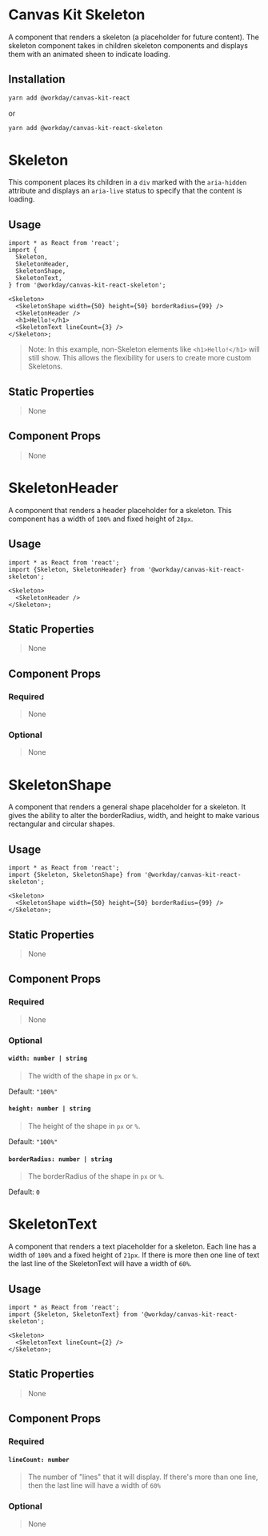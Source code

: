 # Canvas Kit Skeleton

A component that renders a skeleton (a placeholder for future content). The skeleton component takes
in children skeleton components and displays them with an animated sheen to indicate loading.

## Installation

```sh
yarn add @workday/canvas-kit-react
```

or

```sh
yarn add @workday/canvas-kit-react-skeleton
```

# Skeleton

This component places its children in a `div` marked with the `aria-hidden` attribute and displays
an `aria-live` status to specify that the content is loading.

## Usage

```tsx
import * as React from 'react';
import {
  Skeleton,
  SkeletonHeader,
  SkeletonShape,
  SkeletonText,
} from '@workday/canvas-kit-react-skeleton';

<Skeleton>
  <SkeletonShape width={50} height={50} borderRadius={99} />
  <SkeletonHeader />
  <h1>Hello!</h1>
  <SkeletonText lineCount={3} />
</Skeleton>;
```

> Note: In this example, non-Skeleton elements like `<h1>Hello!</h1>` will still show. This allows
> the flexibility for users to create more custom Skeletons.

## Static Properties

> None

## Component Props

> None

# SkeletonHeader

A component that renders a header placeholder for a skeleton. This component has a width of `100%`
and fixed height of `28px`.

## Usage

```tsx
import * as React from 'react';
import {Skeleton, SkeletonHeader} from '@workday/canvas-kit-react-skeleton';

<Skeleton>
  <SkeletonHeader />
</Skeleton>;
```

## Static Properties

> None

## Component Props

### Required

> None

### Optional

> None

# SkeletonShape

A component that renders a general shape placeholder for a skeleton. It gives the ability to alter
the borderRadius, width, and height to make various rectangular and circular shapes.

## Usage

```tsx
import * as React from 'react';
import {Skeleton, SkeletonShape} from '@workday/canvas-kit-react-skeleton';

<Skeleton>
  <SkeletonShape width={50} height={50} borderRadius={99} />
</Skeleton>;
```

## Static Properties

> None

## Component Props

### Required

> None

### Optional

#### `width: number | string`

> The width of the shape in `px` or `%`.

Default: `"100%"`

#### `height: number | string`

> The height of the shape in `px` or `%`.

Default: `"100%"`

#### `borderRadius: number | string`

> The borderRadius of the shape in `px` or `%`.

Default: `0`

# SkeletonText

A component that renders a text placeholder for a skeleton. Each line has a width of `100%` and a
fixed height of `21px`. If there is more then one line of text the last line of the SkeletonText
will have a width of `60%`.

## Usage

```tsx
import * as React from 'react';
import {Skeleton, SkeletonText} from '@workday/canvas-kit-react-skeleton';

<Skeleton>
  <SkeletonText lineCount={2} />
</Skeleton>;
```

## Static Properties

> None

## Component Props

### Required

#### `lineCount: number`

> The number of "lines" that it will display. If there's more than one line, then the last line will
> have a width of `60%`

### Optional

> None
